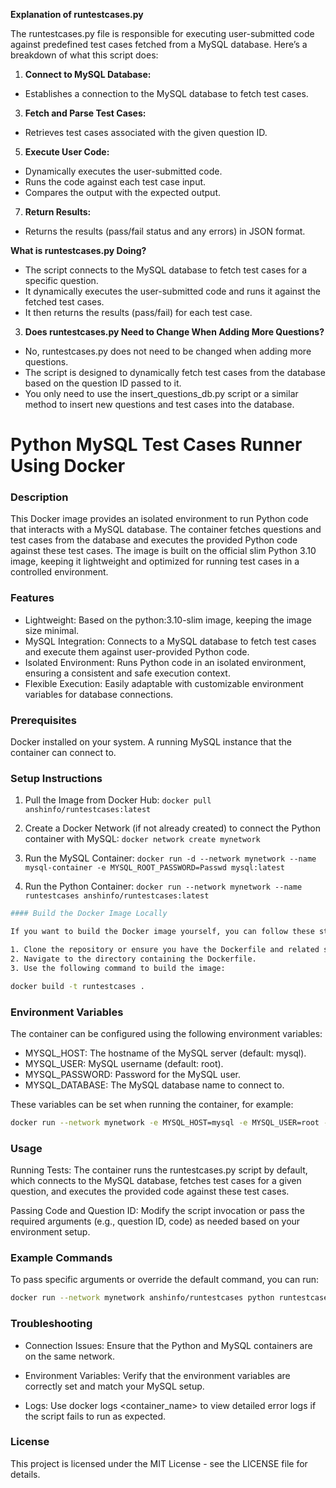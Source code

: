 
**Explanation of runtestcases.py**

The runtestcases.py file is responsible for executing user-submitted code against predefined test cases fetched from a MySQL database. Here’s a breakdown of what this script does:

1. **Connect to MySQL Database:**

- Establishes a connection to the MySQL database to fetch test cases.

3. **Fetch and Parse Test Cases:**

- Retrieves test cases associated with the given question ID.

5. **Execute User Code:**

- Dynamically executes the user-submitted code.
- Runs the code against each test case input.
- Compares the output with the expected output.

7. **Return Results:**

- Returns the results (pass/fail status and any errors) in JSON format.

**What is runtestcases.py Doing?**

- The script connects to the MySQL database to fetch test cases for a specific question.
- It dynamically executes the user-submitted code and runs it against the fetched test cases.
- It then returns the results (pass/fail) for each test case.

3. **Does runtestcases.py Need to Change When Adding More Questions?**

- No, runtestcases.py does not need to be changed when adding more questions.
- The script is designed to dynamically fetch test cases from the database based on the question ID passed to it.
- You only need to use the insert_questions_db.py script or a similar method to insert new questions and test cases into the database.


# Python MySQL Test Cases Runner Using Docker

### Description
This Docker image provides an isolated environment to run Python code that interacts with a MySQL database. The container fetches questions and test cases from the database and executes the provided Python code against these test cases. The image is built on the official slim Python 3.10 image, keeping it lightweight and optimized for running test cases in a controlled environment.

### Features

- Lightweight: Based on the python:3.10-slim image, keeping the image size minimal.
- MySQL Integration: Connects to a MySQL database to fetch test cases and execute them against user-provided Python code.
- Isolated Environment: Runs Python code in an isolated environment, ensuring a consistent and safe execution context.
- Flexible Execution: Easily adaptable with customizable environment variables for database connections.

### Prerequisites

Docker installed on your system.
A running MySQL instance that the container can connect to.

### Setup Instructions

1. Pull the Image from Docker Hub:
`docker pull anshinfo/runtestcases:latest`

2. Create a Docker Network (if not already created) to connect the Python container with MySQL:
`docker network create mynetwork`

3. Run the MySQL Container:
`docker run -d --network mynetwork --name mysql-container -e MYSQL_ROOT_PASSWORD=Passwd mysql:latest`

4. Run the Python Container:
`docker run --network mynetwork --name runtestcases anshinfo/runtestcases:latest`

````bash
#### Build the Docker Image Locally

If you want to build the Docker image yourself, you can follow these steps:

1. Clone the repository or ensure you have the Dockerfile and related source files.  
2. Navigate to the directory containing the Dockerfile.   
3. Use the following command to build the image:

docker build -t runtestcases .
````

### Environment Variables

The container can be configured using the following environment variables:

- MYSQL_HOST: The hostname of the MySQL server (default: mysql).
- MYSQL_USER: MySQL username (default: root).
- MYSQL_PASSWORD: Password for the MySQL user.
- MYSQL_DATABASE: The MySQL database name to connect to.

These variables can be set when running the container, for example:

```bash
docker run --network mynetwork -e MYSQL_HOST=mysql -e MYSQL_USER=root -e MYSQL_PASSWORD=Passwd -e MYSQL_DATABASE=DB anshinfo/runtestcases:latest
```

### Usage

Running Tests: The container runs the runtestcases.py script by default, which connects to the MySQL database, fetches test cases for a given question, and executes the provided code against these test cases.

Passing Code and Question ID: Modify the script invocation or pass the required arguments (e.g., question ID, code) as needed based on your environment setup.

### Example Commands
To pass specific arguments or override the default command, you can run:

```bash
docker run --network mynetwork anshinfo/runtestcases python runtestcases.py <question_id> <code>
```

### Troubleshooting

- Connection Issues: Ensure that the Python and MySQL containers are on the same network.

- Environment Variables: Verify that the environment variables are correctly set and match your MySQL setup.

- Logs: Use docker logs <container_name> to view detailed error logs if the script fails to run as expected.

### License
This project is licensed under the MIT License - see the LICENSE file for details.